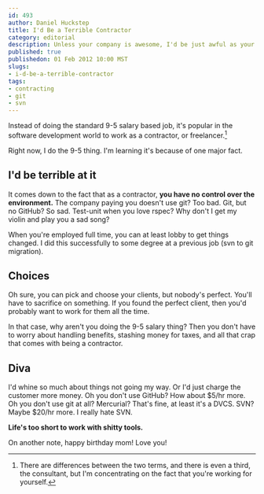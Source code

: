 ```yaml
--- 
id: 493
author: Daniel Huckstep
title: I'd Be a Terrible Contractor
category: editorial
description: Unless your company is awesome, I'd be just awful as your contractor.
published: true
publishedon: 01 Feb 2012 10:00 MST
slugs: 
- i-d-be-a-terrible-contractor
tags: 
- contracting
- git
- svn
---
```

Instead of doing the standard 9-5 salary based job, it's popular in the
software development world to work as a contractor, or freelancer.[^1]

Right now, I do the 9-5 thing. I'm learning it's because of one major
fact.

## I'd be terrible at it

It comes down to the fact that as a contractor, **you have no control
over the environment.** The company paying you doesn't use git? Too bad.
Git, but no GitHub? So sad. Test-unit when you love rspec? Why don't I
get my violin and play you a sad song?

When you're employed full time, you can at least lobby to get things
changed. I did this successfully to some degree at a previous job (svn
to git migration).

## Choices

Oh sure, you can pick and choose your clients, but nobody's perfect.
You'll have to sacrifice on something. If you found the perfect client,
then you'd probably want to work for them all the time.

In that case, why aren't you doing the 9-5 salary thing? Then you don't
have to worry about handling benefits, stashing money for taxes, and all
that crap that comes with being a contractor.

## Diva

I'd whine so much about things not going my way. Or I'd just charge the
customer more money. Oh you don't use GitHub? How about $5/hr more. Oh
you don't use git at all? Mercurial? That's fine, at least it's a DVCS.
SVN? Maybe $20/hr more. I really hate SVN.

**Life's too short to work with shitty tools.**

On another note, happy birthday mom! Love you!

[^1]: There are differences between the two terms, and there is even a third, the consultant, but I'm concentrating on the fact that you're working for yourself.
